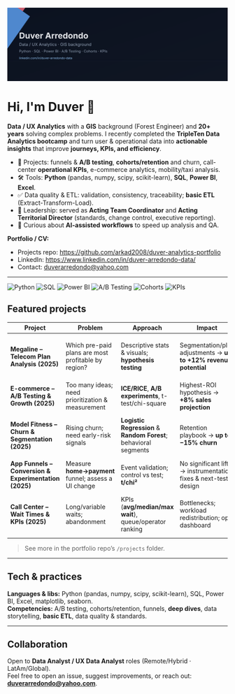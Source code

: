 ![Duver Arredondo — Data/UX Analytics](./banner_duver.svg)


# Hi, I'm Duver 👋

**Data / UX Analytics** with a **GIS** background (Forest Engineer) and **20+ years** solving complex problems. I recently completed the **TripleTen Data Analytics bootcamp** and turn user & operational data into **actionable insights** that improve **journeys, KPIs, and efficiency**.

- 🔬 Projects: funnels & **A/B testing**, **cohorts/retention** and churn, call-center **operational KPIs**, e-commerce analytics, mobility/taxi analysis.
- 🛠️ Tools: **Python** (pandas, numpy, scipy, scikit-learn), **SQL**, **Power BI**, **Excel**.
- ✅ Data quality & ETL: validation, consistency, traceability; **basic ETL** (Extract-Transform-Load).
- 🧭 Leadership: served as **Acting Team Coordinator** and **Acting Territorial Director** (standards, change control, executive reporting).
- 🤖 Curious about **AI-assisted workflows** to speed up analysis and QA.

**Portfolio / CV:**  
- Projects repo: https://github.com/arkad2008/duver-analytics-portfolio  
- LinkedIn: https://www.linkedin.com/in/duver-arredondo-data/
- Contact: duverarredondo@yahoo.com

---

<p>
  <img alt="Python" src="https://img.shields.io/badge/Python-3776AB?logo=python&logoColor=white">
  <img alt="SQL" src="https://img.shields.io/badge/SQL-025E8C?logo=postgresql&logoColor=white">
  <img alt="Power BI" src="https://img.shields.io/badge/Power%20BI-F2C811?logo=powerbi&logoColor=black">
  <img alt="A/B Testing" src="https://img.shields.io/badge/A%2FB%20Testing-0EA5E9">
  <img alt="Cohorts" src="https://img.shields.io/badge/Cohorts-6366F1">
  <img alt="KPIs" src="https://img.shields.io/badge/KPIs-22D3EE">
</p>



## Featured projects

| Project | Problem | Approach | Impact | Stack |
|---|---|---|---|---|
| **Megaline – Telecom Plan Analysis (2025)** | Which pre-paid plans are most profitable by region? | Descriptive stats & visuals; **hypothesis testing** | Segmentation/plan adjustments → **up to +12% revenue potential** | Python (pandas, numpy, matplotlib, seaborn, scipy) |
| **E-commerce – A/B Testing & Growth (2025)** | Too many ideas; need prioritization & measurement | **ICE/RICE**, **A/B experiments**, t-test/chi-square | Highest-ROI hypothesis → **+8% sales projection** | Python (pandas, numpy, scipy) |
| **Model Fitness – Churn & Segmentation (2025)** | Rising churn; need early-risk signals | **Logistic Regression** & **Random Forest**; behavioral segments | Retention playbook → **up to −15% churn** | scikit-learn, pandas, numpy, matplotlib, seaborn |
| **App Funnels – Conversion & Experimentation (2025)** | Measure **home→payment** funnel; assess a UI change | Event validation; control vs test; **t/chi²** | No significant lift → instrumentation fixes & next-test design | Python (pandas, numpy, scipy) |
| **Call Center – Wait Times & KPIs (2025)** | Long/variable waits; abandonment | KPIs (**avg/median/max wait**), queue/operator ranking | Bottlenecks; workload redistribution; ops dashboard | Python (pandas, numpy, matplotlib, seaborn), Excel |

> See more in the portfolio repo’s `/projects` folder.

---

## Tech & practices

**Languages & libs:** Python (pandas, numpy, scipy, scikit-learn), SQL, Power BI, Excel, matplotlib, seaborn.  
**Competencies:** A/B testing, cohorts/retention, funnels, **deep dives**, data storytelling, **basic ETL**, data quality & standards.

---

## Collaboration

Open to **Data Analyst / UX Data Analyst** roles (Remote/Hybrid · LatAm/Global).  
Feel free to open an issue, suggest improvements, or reach out: **duverarredondo@yahoo.com**.

